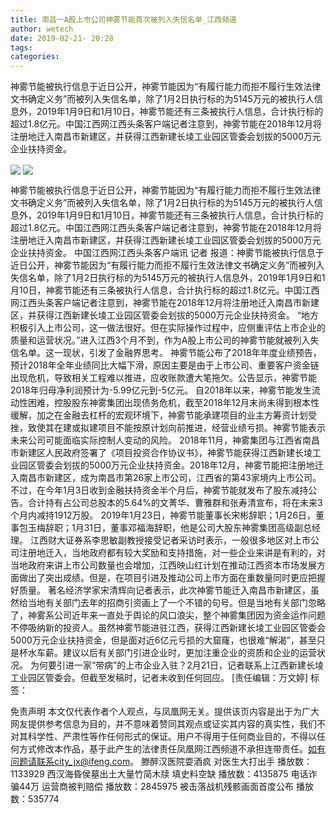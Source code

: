 ```yaml
---
title: 南昌一A股上市公司神雾节能首次被列入失信名单_江西频道
author: wetech
date: 2019-02-21- 20:28
tags: 
categories: 
---
```

神雾节能被执行信息于近日公开，神雾节能因为“有履行能力而拒不履行生效法律文书确定义务”而被列入失信名单，除了1月2日执行标的为5145万元的被执行人信息外，2019年1月9日和1月10日，神雾节能还有三条被执行人信息，合计执行标的超过1.8亿元。中国江西网江西头条客户端记者注意到，神雾节能在2018年12月将注册地迁入南昌市新建区，并获得江西新建长堎工业园区管委会划拔的5000万元企业扶持资金。
<!-- more -->
                
<img align="center" border="0" src="http://p3.ifengimg.com/a/2019_08/45d270b64110aab_size101_w500_h315.jpg" />
                
<img align="center" border="0" src="http://p2.ifengimg.com/a/2016/0810/204c433878d5cf9size1_w16_h16.png" />
                
            
神雾节能被执行信息于近日公开，神雾节能因为“有履行能力而拒不履行生效法律文书确定义务”而被列入失信名单，除了1月2日执行标的为5145万元的被执行人信息外，2019年1月9日和1月10日，神雾节能还有三条被执行人信息，合计执行标的超过1.8亿元。中国江西网江西头条客户端记者注意到，神雾节能在2018年12月将注册地迁入南昌市新建区，并获得江西新建长堎工业园区管委会划拔的5000万元企业扶持资金。
中国江西网江西头条客户端讯 记者
报道：神雾节能被执行信息于近日公开，神雾节能因为“有履行能力而拒不履行生效法律文书确定义务”而被列入失信名单，除了1月2日执行标的为5145万元的被执行人信息外，2019年1月9日和1月10日，神雾节能还有三条被执行人信息，合计执行标的超过1.8亿元。中国江西网江西头条客户端记者注意到，神雾节能在2018年12月将注册地迁入南昌市新建区，并获得江西新建长堎工业园区管委会划拔的5000万元企业扶持资金。
“地方积极引入上市公司，这一做法很好。但在实际操作过程中，应侧重评估上市企业的质量和运营状况。”进入江西3个月不到，作为A股上市公司的神雾节能就被列入失信名单。这一现状，引发了金融界思考。
神雾节能公布了2018年年度业绩预告，预计2018年全年业绩同比大幅下滑，原因主要是由于上市公司、重要客户资金链出现危机，导致相关工程难以推进，应收账款遭大笔拖欠。公告显示，神雾节能2018年归母净利润预计为-5.99亿元到-5亿元。
自2018年以来，神雾节能发生流动性困难，控股股东神雾集团出现债务危机，截至2018年12月末尚未得到根本性缓解，加之在金融去杠杆的宏观环境下，神雾节能承建项目的业主方筹资计划受挫，致使其在建或拟建项目不能按原计划向前推进，经营业绩亏损。神雾节能表示未来公司可能面临实际控制人变动的风险。
2018年11月，神雾集团与江西省南昌市新建区人民政府签署了《项目投资合作协议书》，神雾节能获得江西新建长堎工业园区管委会划拔的5000万元企业扶持资金。2018年12月，神雾节能把注册地迁入南昌市新建区，成为南昌市第26家上市公司，江西省的第43家境内上市公司。
不过，在今年1月3日收到金融扶持资金半个月后，神雾节能就发布了股东减持公告。合计持有占公司总股本的5.64%的文菁华、曹雅群和张寿清宣布，将在未来3个月内减持1912万股。
2019年1月23日，神雾节能董事长宋彬辞职；1月26日，董事包玉梅辞职；1月31日，董事邓福海辞职，他是公司大股东神雾集团高级副总经理。
江西财大证券系李思敏副教授接受记者采访时表示，一般很多地区对上市公司注册地迁入，当地政府都有较大奖励和支持措施，对一些企业来讲是有利的，对当地政府来讲上市公司数量也会增加，江西映山红计划在推动江西资本市场发展方面做出了突出成绩。但是，在项目引进及推动公司上市方面在重数量同时更应把握好质量。
著名经济学家宋清辉向记者表示，此次神雾节能迁入南昌市新建区，虽然给当地有关部门去年的招商引资画上了一个不错的句号。但是当地有关部门忽略了，神雾系公司近年来一直处于舆论的风口浪尖，整个神雾集团因为资金运作问题不停吸纳新的投资人。虽然神雾节能进驻江西，获得江西新建长堎工业园区管委会5000万元企业扶持资金，但是面对近6亿元亏损的大窟窿，也很难“解渴”，甚至只是杯水车薪。建议以后有关部门引进企业时，更加注重企业的资质和企业的运营状况。
为何要引进一家“带病”的上市企业入驻？2月21日，记者联系上江西新建长堎工业园区管委会。但截至发稿时，记者未收到任何回应。
[责任编辑：万文婷]
标签：
 
             
免责声明
本文仅代表作者个人观点，与凤凰网无关。提供该页内容是出于为广大网友提供参考信息为目的，并不意味着赞同其观点或证实其内容的真实性，我们不对其科学性、严肃性等作任何形式的保证。用户不得用于任何商业目的，不得以任何方式修改本作品，基于此产生的法律责任凤凰网江西频道不承担连带责任。如有问题请联系city_jx@ifeng.com。
滕醉汉医院耍酒疯 对医生大打出手
播放数：1133929
西汉海昏侯墓出土大量竹简木牍 填史料空缺
播放数：4135875
电话诈骗44万 运营商被判赔偿
播放数：2845975
被击落战机残骸画面首度公布
播放数：535774
